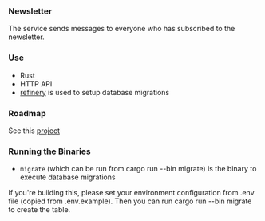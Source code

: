 ### Newsletter

The service sends messages to everyone who has subscribed to the newsletter.

### Use

- Rust
- HTTP API
- [refinery](https://github.com/rust-db/refinery) is used to setup database migrations

### Roadmap

See  this [project](https://github.com/batazor/shortlink/projects/20)

### Running the Binaries

- `migrate` (which can be run from cargo run --bin migrate) is the binary to execute database migrations

If you're building this, please set your environment configuration from .env file (copied from .env.example). 
Then you can run cargo run --bin migrate to create the table.
